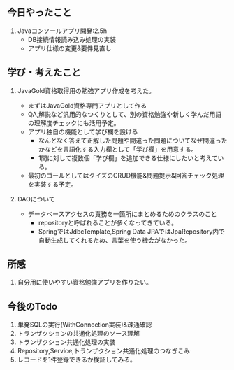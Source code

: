 ## 今日やったこと
1. Javaコンソールアプリ開発:2.5h  
   - DB接続情報読み込み処理の実装
   - アプリ仕様の変更&要件見直し

## 学び・考えたこと  
1. JavaGold資格取得用の勉強アプリ作成を考えた。
   - まずはJavaGold資格専門アプリとして作る
   - QA,解説など汎用的なつくりとして、別の資格勉強や新しく学んだ用語の理解度チェックにも活用予定。
   - アプリ独自の機能として学び欄を設ける
     - なんとなく答えて正解した問題や間違った問題についてなぜ間違ったかなどを言語化する入力欄として「学び欄」を用意する。
     - 1問に対して複数個「学び欄」を追加できる仕様にしたいと考えている。
   - 最初のゴールとしてはクイズのCRUD機能&問題提示&回答チェック処理を実装する予定。

2. DAOについて
   - データベースアクセスの責務を一箇所にまとめるためのクラスのこと
     - repositoryと呼ばれることが多くなってきている。
     - SpringではJdbcTemplate,Spring Data JPAではJpaRepository内で自動生成してくれるため、言葉を使う機会がなかった。
## 所感
1. 自分用に使いやすい資格勉強アプリを作りたい。


## 今後のTodo
1. 単発SQLの実行(WithConnection実装)&疎通確認 
2. トランザクションの共通化処理のソース理解 
3. トランザクション共通化処理の実装 
4. Repository,Service,トランザクション共通化処理のつなぎこみ 
5. レコードを1件登録できるか検証してみる。